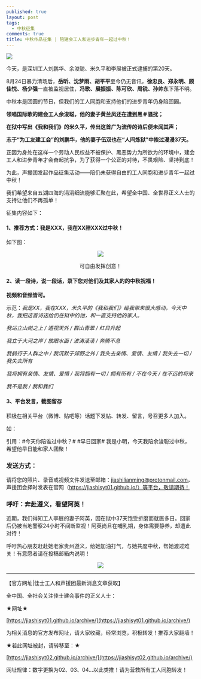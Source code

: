 ```yaml
---
published: true
layout: post
tags:
  - 中秋征集
comments: true
title: 中秋作品征集 | 陪建会工人和进步青年一起过中秋！  
---
```



![](http://api.superbed.cn/pic/5ba77dba9dc6d632e1ab4385)

今天，是深圳工人刘鹏华、余浚聪、米久平和李展被正式逮捕的第20天。

8月24日暴力清场后，**岳昕、沈梦雨、胡平平**至今仍无音讯，**徐忠良、郑永明、顾佳悦、杨少强**一直被监视居住，**冯歌、展振振、陈可欣、周锐、孙帅东**下落不明。

中秋本是团圆的节日，但我们的工人同胞和支持他们的进步青年仍身陷囹圄。

**领唱国际歌的建会工人余浚聪，他的妻子黄兰凤还在遭到黑＃骚扰；**

**在狱中写出《我和我们》的米久平，传出这首广为流传的诗后便未闻其声；**

**志于“为工友建工会”的刘鹏华，他的妻子伍双也在“人间炼狱”中挨过漫漫37天。**

正因为身处在这样一个劳动人民权益不被保护、黑恶势力为所欲为的环境中，建会工人和进步青年才会奋起抗争，为了获得一个公正的对待，不畏艰险、坚持到底！

为此，声援团发起作品征集活动——陪仍未获得自由的工人同胞和进步青年一起过中秋！

我们希望来自五湖四海的涓涓细流能够汇聚在此，希望全中国、全世界正义人士的支持让他们不再孤单！


征集内容如下：

#### 1、推荐方式：我是XXX，我在XX陪XXX过中秋！

如下图：

<p align="center"> <img src="http://api.superbed.cn/pic/5ba780209dc6d632e1ab4387"> </p>

<p align="center">可自由发挥创意！</p>


#### 2、读一段诗，说一段话，录下您对他们及其家人的的中秋祝福！

**视频和音频皆可。**

示范：*我是XX，我在XXX，米久平的《我和我们》给我带来很大感动，今天中秋，我把这首诗送给仍在狱中的他，和一直支持他的家人。*

*我站立山岗之上 / 透视天外 / 群山青翠 / 红日升起*

*我立于大河之岸 / 放眼水面 / 波涛滚滚 / 奔腾不息*

*我鹤行于人群之中 / 我沉默于郊野之外 / 我失去亲情、爱情、友情 / 我失去一切 / 我失去所有*

*我将拥有亲情、友情、爱情 / 我将拥有一切 / 拥有所有 / 不在今天 / 在不远的将来*

*我不是我 / 我和我们*


#### 3、平台发言，截图留存

积极在相关平台（微博、贴吧等）话题下发帖、转发、留言，号召更多人加入。

如：

引用：#今天你陪谁过中秋？# #早日回家# 我是小明，今天我陪余浚聪过中秋，希望他早日能和家人团聚！



### 发送方式：

请将您的照片、录音或视频文件发送至邮箱：jiashilianming@protonmail.com，声援团会择时发表在官网（https://jiashisyt01.github.io/）等平台，敬请期待！



### 呼吁：奔赴遵义，看望阿英！

近期，我们得知工人李展的妻子阿英，因在狱中37天饱受折磨而就医多日。回家后仍被当地警察24小时不间断监视！阿英尚且在哺乳期，身体需要静养，却遭此对待！

呼吁热心朋友赶赴她老家贵州遵义，给她加油打气，与她共度中秋，帮她渡过难关！有意愿者请在投稿邮箱内说明！

<p align="center"> <img src="http://api.superbed.cn/pic/5ba780e39dc6d632e1ab438b"> </p>


---
【官方网址|佳士工人和声援团最新消息文章获取】

全中国、全社会关注佳士建会事件的正义人士：

★网址★

[https://jiashisyt01.github.io/archive/](https://jiashisyt01.github.io/archive/)

为相关消息的官方发布网址，请大家收藏，经常浏览，积极转发！推荐大家翻墙！

★若此网址被封，请转移至：★

[https://jiashisyt02.github.io/archive/](https://jiashisyt02.github.io/archive/)

网址规律：数字更换为02、03、04...以此类推！请为营救所有工人同胞转发！


